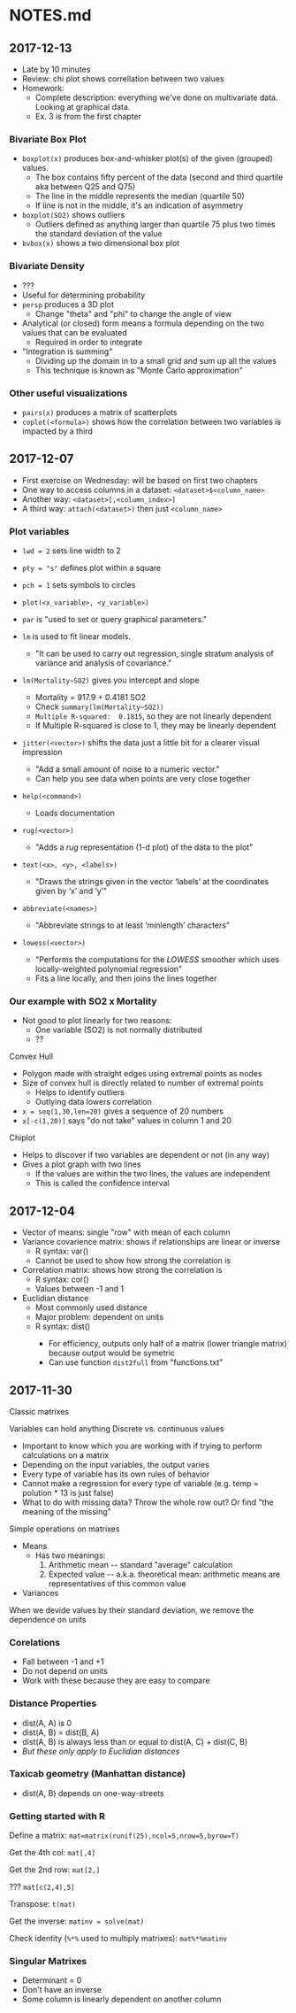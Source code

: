 # NOTES.md

## 2017-12-13

- Late by 10 minutes
- Review: chi plot shows correllation between two values
- Homework:
  - Complete description: everything we've done on multivariate data. Looking at graphical data.
  - Ex. 3 is from the first chapter

### Bivariate Box Plot
- `boxplot(x)` produces box-and-whisker plot(s) of the given (grouped) values.
  - The box contains fifty percent of the data (second and third quartile aka between Q25 and Q75)
  - The line in the middle represents the median (quartile 50)
  - If line is not in the middle, it's an indication of asymmetry
- `boxplot(SO2)` shows outliers
  - Outliers defined as anything larger than quartile 75 plus two times the standard deviation of the value
- `bvbox(x)` shows a two dimensional box plot

### Bivariate Density
- ???
- Useful for determining probability
- `persp` produces a 3D plot
  - Change "theta" and "phi" to change the angle of view
- Analytical (or closed) form means a formula depending on the two values that can be evaluated
  - Required in order to integrate
- "Integration is summing"
  - Dividing up the domain in to a small grid and sum up all the values
  - This technique is known as "Monte Carlo approximation"

### Other useful visualizations
- `pairs(x)` produces a matrix of scatterplots
- `coplot(<formula>)` shows how the correlation between two variables is impacted by a third



## 2017-12-07
- First exercise on Wednesday: will be based on first two chapters
- One way to access columns in a dataset: `<dataset>$<column_name>`
- Another way: `<dataset>[,<column_index>]`
- A third way: `attach(<dataset>)` then just `<column_name>`

### Plot variables
- `lwd = 2` sets line width to 2
- `pty = "s"` defines plot within a square
- `pch = 1` sets symbols to circles
- `plot(<x_variable>, <y_variable>)`

- `par` is "used to set or query graphical parameters."
- `lm` is used to fit linear models.
  - "It can be used to carry out regression, single stratum analysis of variance and analysis of covariance."
- `lm(Mortality~SO2)` gives you intercept and slope
  - Mortality = 917.9 + 0.4181 SO2
  - Check `summary(lm(Mortality~SO2))`
  - `Multiple R-squared:  0.1815`, so they are not linearly dependent
  - If Multiple R-squared is close to 1, they may be linearly dependent
- `jitter(<vector>)` shifts the data just a little bit for a clearer visual impression
  - "Add a small amount of noise to a numeric vector."
  - Can help you see data when points are very close together
- `help(<command>)`
  - Loads documentation
- `rug(<vector>)`
  - "Adds a _rug_ representation (1-d plot) of the data to the plot"
- `text(<x>, <y>, <labels>)`
  - "Draws the strings given in the vector ‘labels’ at the coordinates given by ‘x’ and ‘y’"
- `abbreviate(<names>)`
  - "Abbreviate strings to at least ‘minlength’ characters"
- `lowess(<vector>)`
  - "Performs the computations for the _LOWESS_ smoother which uses locally-weighted polynomial regression"
  - Fits a line locally, and then joins the lines together

### Our example with SO2 x Mortality
- Not good to plot linearly for two reasons:
  - One variable (SO2) is not normally distributed
  - ??

Convex Hull
- Polygon made with straight edges using extremal points as nodes
- Size of convex hull is directly related to number of extremal points
  - Helps to identify outliers
  - Outlying data lowers correlation
- `x = seq(1,30,len=20)` gives a sequence of 20 numbers
- `x[-c(1,20)]` says "do not take" values in column 1 and 20

Chiplot
- Helps to discover if two variables are dependent or not (in any way)
- Gives a plot graph with two lines
  - If the values are within the two lines, the values are independent
  - This is called the confidence interval

## 2017-12-04
- Vector of means: single "row" with mean of each column
- Variance covarience matrix: shows if relationships are linear or inverse
  - R syntax: var(<matrix>)
  - Cannot be used to show how strong the correlation is
- Correlation matrix: shows how strong the correlation is
  - R syntax: cor(<matrix>)
  - Values between -1 and 1
- Euclidian distance
  - Most commonly used distance
  - Major problem: dependent on units
  - R syntax: dist(<matrix>)
    - For efficiency, outputs only half of a matrix (lower triangle matrix) because output would be symetric
    - Can use function `dist2full` from "functions.txt"

## 2017-11-30
Classic matrixes

Variables can hold anything
Discrete vs. continuous values
- Important to know which you are working with if trying to perform calculations on a matrix
- Depending on the input variables, the output varies
- Every type of variable has its own rules of behavior
- Cannot make a regression for every type of variable (e.g. temp = polution * 13 is just false)
- What to do with missing data? Throw the whole row out? Or find "the meaning of the missing"

Simple operations on matrixes
- Means
  - Has two meanings:
    1. Arithmetic mean -- standard "average" calculation
    2. Expected value -- a.k.a. theoretical mean: arithmetic means are representatives of this common value
- Variances

When we devide values by their standard deviation, we remove the dependence on units

### Corelations
- Fall between -1 and +1
- Do not depend on units
- Work with these because they are easy to compare


### Distance Properties
- dist(A, A) is 0
- dist(A, B) = dist(B, A)
- dist(A, B) is always less than or equal to dist(A, C) + dist(C, B)
- *But these only apply to Euclidian distances*

### Taxicab geometry (Manhattan distance)
- dist(A, B) depends on one-way-streets

### Getting started with R
Define a matrix:
`mat=matrix(runif(25),ncol=5,nrow=5,byrow=T)`

Get the 4th col:
`mat[,4]`


Get the 2nd row:
`mat[2,]`

???
`mat[c(2,4),5]`

Transpose:
`t(mat)`

Get the inverse:
`matinv = solve(mat)`

Check identity (`%*%` used to multiply matrixes):
`mat%*%matinv`


### Singular Matrixes
- Determinant = 0
- Don't have an inverse
- Some column is linearly dependent on another column
